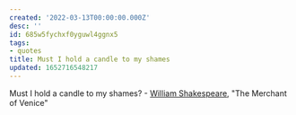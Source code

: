 ```yaml
---
created: '2022-03-13T00:00:00.000Z'
desc: ''
id: 685w5fychxf0yguwl4ggnx5
tags:
- quotes
title: Must I hold a candle to my shames
updated: 1652716548217
---
```

   
Must I hold a candle to my shames? - [William Shakespeare](/not_created.md), "The Merchant of Venice"